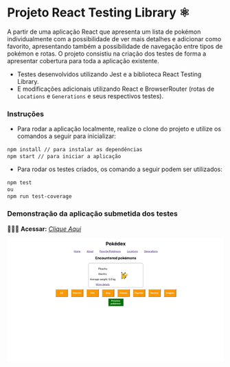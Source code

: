 # Projeto React Testing Library ⚛️

A partir de uma aplicação React que apresenta um lista de pokémon individualmente com a possibilidade de ver mais detalhes e adicionar como favorito, apresentando também a possibilidade de navegação entre tipos de pokémon e rotas. O projeto consistiu na criação dos testes de forma a apresentar cobertura para toda a aplicação existente.

* Testes desenvolvidos utilizando Jest e a biblioteca React Testing Library.
* E modificações adicionais utilizando React e BrowserRouter (rotas de `Locations` e `Generations` e seus respectivos testes).

### Instruções

- Para rodar a aplicação localmente, realize o clone do projeto e utilize os comandos a seguir para inicializar:

```
npm install // para instalar as dependências
npm start // para iniciar a aplicação
```

- Para rodar os testes criados, os comando a seguir podem ser utilizados:

```
npm test
ou
npm run test-coverage
```

### Demonstração da aplicação submetida dos testes

👨🏻‍💻 **Acessar:** _[Clique Aqui](https://react-testing-library-eight.vercel.app)_

<p align="center">
  <img src="https://github.com/guilherme-ac-fernandes/react-testing-library/blob/main/react-testing-library.gif" alt="React Testing Library Gif - Demostração"/>
</p>
